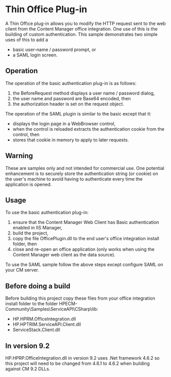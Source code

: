 # Thin Office Plug-in
A Thin Office plug-in allows you to modify the HTTP request sent to the web client from the Content Manager office integration.  One use of this is the building of custom authentication.  This sample demonstrates two simple uses of this to add a
 * basic user-name / password prompt, or
 * a SAML login screen.

## Operation 
The operation of the basic authentication plug-in is as follows:
 1. the BeforeRequest method displays a user name / password dialog,
 2. the user name and password are Base64 encoded, then
 3. the authorization header is set on the request object.
 
The operation of the SAML plugin is similar to the basic except that it:
 * displays the login page in a WebBrowser control, 
 * when the control is reloaded extracts the authentication cookie from the control, then
 * stores that cookie in memory to apply to later requests.

## Warning
These are samples only and not intended for commercial use.  One potential enhancement is to securely store the authentication string (or cookie) on the user's machine to avoid having to authenticate every time the application is opened.

## Usage
To use the basic authentication plug-in:
 1. ensure that the Content Manager Web Client has Basic authentication enabled in IIS Manager,
 2. build the project,
 3. copy the file OfficePlugin.dll to the end user's office integration install folder, then
 4. close and re-open an office application (only works when using the Content Manager web client as the data source).
 
To use the SAML sample follow the above steps except configure SAML on your CM server. 


## Before doing a build
Before building this project copy these files from your office integration install folder to the folder HPECM-Community\Samples\ServiceAPI\CSharp\lib:
 * HP.HPRM.OfficeIntegration.dll
 * HP.HPTRIM.ServiceAPI.Client.dll
 * ServiceStack.Client.dll

 ## In version 9.2 
 HP.HPRP.OfficeIntegration.dll in version 9.2 uses .Net framework 4.6.2 so this project will need to be changed from 4.6.1 to 4.6.2 when building against CM 9.2 DLLs.